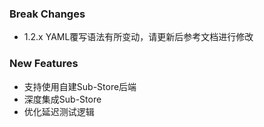 ### Break Changes

- 1.2.x YAML覆写语法有所变动，请更新后参考文档进行修改

### New Features

- 支持使用自建Sub-Store后端
- 深度集成Sub-Store
- 优化延迟测试逻辑
